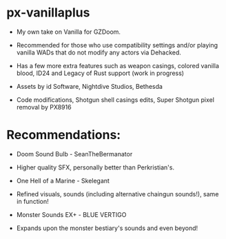 # px-vanillaplus

- My own take on Vanilla for GZDoom.
- Recommended for those who use compatibility settings and/or playing vanilla WADs that do not modify any actors via Dehacked.
- Has a few more extra features such as weapon casings, colored vanilla blood, ID24 and Legacy of Rust support (work in progress)

- Assets by id Software, Nightdive Studios, Bethesda

- Code modifications, Shotgun shell casings edits, Super Shotgun pixel removal by PX8916

# Recommendations:

- Doom Sound Bulb - SeanTheBermanator
- Higher quality SFX, personally better than Perkristian's.

- One Hell of a Marine - Skelegant
- Refined visuals, sounds (including alternative chaingun sounds!), same in function!

- Monster Sounds EX+ - BLUE VERTIGO
- Expands upon the monster bestiary's sounds and even beyond!
